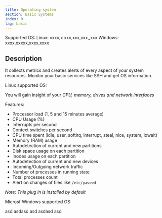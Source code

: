 ```yaml
---
title: Operating system
section: Basic Systems
index: 0
tag: basic
---
```


Supported OS:
Linux: xxxx,x xxx,xxx,xxx,,xxx
Windows: xxxx,xxxxx,xxxx,xxxx



## Description

It collects metrics and creates alerts of every aspect of your system resources. Monitor your basic services like SSH and get OS information.

Linux supported OS:

You will gain insight of your _CPU, memory, drives and network interfaces_

Features:

*   Processor load (1, 5 and 15 minutes average)
*   CPU Usage (%)
*   Interrupts per second
*   Context switches per second
*   CPU time spent (idle, user, softirq, interrupt, steal, nice, system, iowait)
*   Memory (RAM) usage
*   Autodetection of current and new partitions
*   Disk space usage on each partition
*   Inodes usage on each partition
*   Autodetection of current and new devices
*   Incoming/Outgoing network traffic
*   Number of processes in running state
*   Total processes count
*   Alert on changes of files like `/etc/passwd`

_Note: This plug in is installed by default_


Microsf Windows supported OS:


asd
asdasd
asd
asdasd
asd

